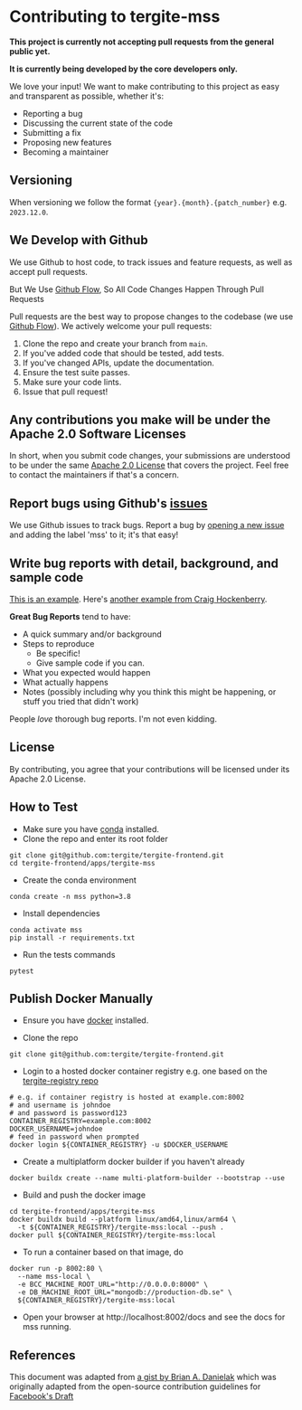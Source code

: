 # Contributing to tergite-mss

**This project is currently not accepting pull requests from the general public yet.**

**It is currently being developed by the core developers only.**

We love your input! We want to make contributing to this project as easy and transparent as possible, whether it's:

- Reporting a bug
- Discussing the current state of the code
- Submitting a fix
- Proposing new features
- Becoming a maintainer

## Versioning

When versioning we follow the format `{year}.{month}.{patch_number}` e.g. `2023.12.0`.

## We Develop with Github

We use Github to host code, to track issues and feature requests, as well as accept pull requests.

But We Use [Github Flow](https://docs.github.com/en/get-started/quickstart/github-flow),
So All Code Changes Happen Through Pull Requests

Pull requests are the best way to propose changes to the codebase (we
use [Github Flow](https://docs.github.com/en/get-started/quickstart/github-flow)). We actively welcome your pull
requests:

1. Clone the repo and create your branch from `main`.
2. If you've added code that should be tested, add tests.
3. If you've changed APIs, update the documentation.
4. Ensure the test suite passes.
5. Make sure your code lints.
6. Issue that pull request!

## Any contributions you make will be under the Apache 2.0 Software Licenses

In short, when you submit code changes, your submissions are understood to be under the
same [Apache 2.0 License](./LICENSE.txt) that covers the project. Feel free to contact the maintainers if that's a concern.

## Report bugs using Github's [issues](https://github.com/tergite/tergite-frontend/issues)

We use Github issues to track bugs. Report a bug by [opening a new issue](https://github.com/tergite/tergite-frontend/issues) and adding the label 'mss' to it; it's that easy!

## Write bug reports with detail, background, and sample code

[This is an example](http://stackoverflow.com/q/12488905/180626).
Here's [another example from Craig Hockenberry](http://www.openradar.me/11905408).

**Great Bug Reports** tend to have:

- A quick summary and/or background
- Steps to reproduce
  - Be specific!
  - Give sample code if you can.
- What you expected would happen
- What actually happens
- Notes (possibly including why you think this might be happening, or stuff you tried that didn't work)

People _love_ thorough bug reports. I'm not even kidding.

## License

By contributing, you agree that your contributions will be licensed under its Apache 2.0 License.

## How to Test

- Make sure you have [conda](https://docs.anaconda.com/free/miniconda/index.html) installed.
- Clone the repo and enter its root folder

```shell
git clone git@github.com:tergite/tergite-frontend.git
cd tergite-frontend/apps/tergite-mss
```

- Create the conda environment

```shell
conda create -n mss python=3.8
```

- Install dependencies

```shell
conda activate mss
pip install -r requirements.txt
```

- Run the tests commands

```shell
pytest
```

## Publish Docker Manually

- Ensure you have [docker](https://docs.docker.com/engine/install/) installed.

- Clone the repo

```shell
git clone git@github.com:tergite/tergite-frontend.git
```

- Login to a hosted docker container registry e.g. one based on the [tergite-registry repo](https://github.com/tergite/tergite-registry)

```shell
# e.g. if container registry is hosted at example.com:8002
# and username is johndoe
# and password is password123
CONTAINER_REGISTRY=example.com:8002
DOCKER_USERNAME=johndoe
# feed in password when prompted
docker login ${CONTAINER_REGISTRY} -u $DOCKER_USERNAME
```

- Create a multiplatform docker builder if you haven't already

```shell
docker buildx create --name multi-platform-builder --bootstrap --use
```

- Build and push the docker image

```shell
cd tergite-frontend/apps/tergite-mss
docker buildx build --platform linux/amd64,linux/arm64 \
  -t ${CONTAINER_REGISTRY}/tergite-mss:local --push .
docker pull ${CONTAINER_REGISTRY}/tergite-mss:local
```

- To run a container based on that image, do

```shell
docker run -p 8002:80 \
  --name mss-local \
  -e BCC_MACHINE_ROOT_URL="http://0.0.0.0:8000" \
  -e DB_MACHINE_ROOT_URL="mongodb://production-db.se" \
  ${CONTAINER_REGISTRY}/tergite-mss:local
```

- Open your browser at http://localhost:8002/docs and see the docs for mss running.

## References

This document was adapted from [a gist by Brian A. Danielak](https://gist.github.com/briandk/3d2e8b3ec8daf5a27a62) which
was originally adapted from the open-source contribution guidelines
for [Facebook's Draft](https://github.com/facebook/draft-js/blob/a9316a723f9e918afde44dea68b5f9f39b7d9b00/CONTRIBUTING.md)
